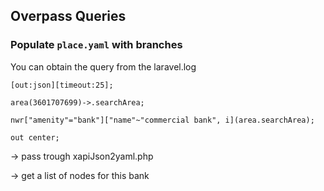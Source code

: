 ## Overpass Queries

### Populate `place.yaml` with branches

You can obtain the query from the laravel.log

```overpass
[out:json][timeout:25];

area(3601707699)->.searchArea;

nwr["amenity"="bank"]["name"~"commercial bank", i](area.searchArea);

out center;
```

-> pass trough xapiJson2yaml.php

-> get a list of nodes for this bank
